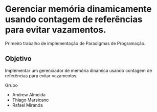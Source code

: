 # Gerenciar memória dinamicamente usando contagem de referências para evitar vazamentos.
Primeiro trabalho de implementação de Paradigmas de Programação.

## Objetivo
Implementar um gerenciador de memória dinamica usando contagem de referências para evitar vazamentos.

Grupo
- Andrew Almeida
- Thiago Marsicano
- Rafael Miranda 
